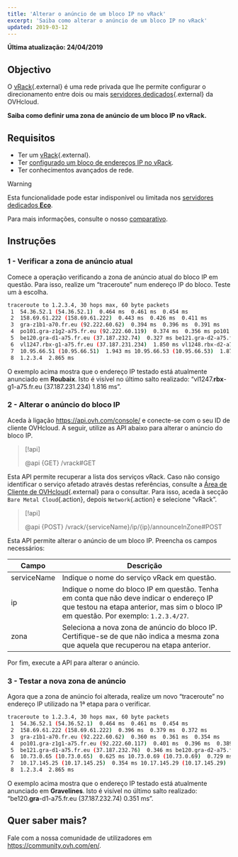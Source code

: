 ```yaml
---
title: 'Alterar o anúncio de um bloco IP no vRack'
excerpt: 'Saiba como alterar o anúncio de um bloco IP no vRack'
updated: 2019-03-12
---
```


**Última atualização: 24/04/2019**

## Objectivo

O [vRack](https://www.ovh.pt/solucoes/vrack/){.external} é uma rede privada que lhe permite configurar o direcionamento entre dois ou mais [servidores dedicados](https://www.ovhcloud.com/pt/bare-metal/){.external} da OVHcloud.

**Saiba como definir uma zona de anúncio de um bloco IP no vRack.**

## Requisitos

- Ter um [vRack](https://www.ovh.pt/solucoes/vrack/){.external}.
- Ter [configurado um bloco de endereços IP no vRack](/pages/cloud/dedicated/configuring-an-ip-block-in-a-vrack).
- Ter conhecimentos avançados de rede.

> [!warning]
> Esta funcionalidade pode estar indisponível ou limitada nos [servidores dedicados **Eco**](https://eco.ovhcloud.com/pt/about/).
>
> Para mais informações, consulte o nosso [comparativo](https://eco.ovhcloud.com/pt/compare/).

## Instruções

### 1 - Verificar a zona de anúncio atual

Comece a operação verificando a zona de anúncio atual do bloco IP em questão. Para isso, realize um “traceroute” num endereço IP do bloco. Teste um à escolha.

```sh
traceroute to 1.2.3.4, 30 hops max, 60 byte packets
 1  54.36.52.1 (54.36.52.1)  0.464 ms  0.461 ms  0.454 ms
 2  158.69.61.222 (158.69.61.222)  0.443 ms  0.426 ms  0.411 ms
 3  gra-z1b1-a70.fr.eu (92.222.60.62)  0.394 ms  0.396 ms  0.391 ms
 4  po101.gra-z1g2-a75.fr.eu (92.222.60.119)  0.374 ms  0.356 ms po101.gra-z1g1-a75.fr.eu (92.222.60.117)  0.333 ms
 5  be120.gra-d1-a75.fr.eu (37.187.232.74)  0.327 ms be121.gra-d2-a75.fr.eu (37.187.232.80)  0.335 ms be120.gra-d2-a75.fr.eu (37.187.232.78)  0.328 ms
 6  vl1247.rbx-g1-a75.fr.eu (37.187.231.234)  1.850 ms vl1248.rbx-d2-a75.fr.eu (37.187.231.252)  1.874 ms vl1247.rbx-g1-a75.fr.eu (37.187.231.234)  1.816 ms
 7  10.95.66.51 (10.95.66.51)  1.943 ms 10.95.66.53 (10.95.66.53)  1.872 ms 10.95.66.59 (10.95.66.59)  1.860 ms
 8  1.2.3.4  2.865 ms
```

O exemplo acima mostra que o endereço IP testado está atualmente anunciado em **Roubaix**. Isto é visível no último salto realizado: “vl1247.**rbx**-g1-a75.fr.eu (37.187.231.234) 1.816 ms”.

### 2 - Alterar o anúncio do bloco IP

Aceda à ligação <https://api.ovh.com/console/> e conecte-se com o seu ID de cliente OVHcloud. A seguir, utilize as API abaixo para alterar o anúncio do bloco IP.

> [!api]
>
> @api {GET} /vrack#GET
> 

Esta API permite recuperar a lista dos serviços vRack. Caso não consigo identificar o serviço afetado através destas referências, consulte a [Área de Cliente de OVHcloud](https://www.ovh.com/auth/?action=gotomanager&from=https://www.ovh.pt/&ovhSubsidiary=pt){.external} para o consultar. Para isso, aceda à secção `Bare Metal Cloud`{.action}, depois `Network`{.action} e selecione “vRack”. 

> [!api]
>
> @api {POST} /vrack/{serviceName}/ip/{ip}/announceInZone#POST
> 

Esta API permite alterar o anúncio de um bloco IP. Preencha os campos necessários:

|Campo|Descrição|
|---|---|
|serviceName|Indique o nome do serviço vRack em questão.|
|ip|Indique o nome do bloco IP em questão. Tenha em conta que não deve indicar o endereço IP que testou na etapa anterior, mas sim o bloco IP em questão. Por exemplo: `1.2.3.4/27`.|
|zona|Seleciona a nova zona de anúncio do bloco IP. Certifique-se de que não indica a mesma zona que aquela que recuperou na etapa anterior.|

Por fim, execute a API para alterar o anúncio.

### 3 - Testar a nova zona de anúncio

Agora que a zona de anúncio foi alterada, realize um novo “traceroute” no endereço IP utilizado na 1ª etapa para o verificar.

```sh
traceroute to 1.2.3.4, 30 hops max, 60 byte packets
 1  54.36.52.1 (54.36.52.1)  0.464 ms  0.461 ms  0.454 ms
 2  158.69.61.222 (158.69.61.222)  0.396 ms  0.379 ms  0.372 ms
 3  gra-z1b1-a70.fr.eu (92.222.60.62)  0.360 ms  0.361 ms  0.354 ms
 4  po101.gra-z1g1-a75.fr.eu (92.222.60.117)  0.401 ms  0.396 ms  0.389 ms
 5  be121.gra-d1-a75.fr.eu (37.187.232.76)  0.346 ms be120.gra-d2-a75.fr.eu (37.187.232.78)  0.318 ms be120.gra-d1-a75.fr.eu (37.187.232.74)  0.351 ms
 6  10.73.0.65 (10.73.0.65)  0.625 ms 10.73.0.69 (10.73.0.69)  0.729 ms 10.73.0.65 (10.73.0.65)  0.526 ms
 7  10.17.145.25 (10.17.145.25)  0.354 ms 10.17.145.29 (10.17.145.29)  0.426 ms 10.17.145.25 (10.17.145.25)  0.415 ms
 8  1.2.3.4  2.865 ms
```

O exemplo acima mostra que o endereço IP testado está atualmente anunciado em **Gravelines**. Isto é visível no último salto realizado: “be120.**gra**-d1-a75.fr.eu (37.187.232.74) 0.351 ms”.

## Quer saber mais?

Fale com a nossa comunidade de utilizadores em <https://community.ovh.com/en/>.
